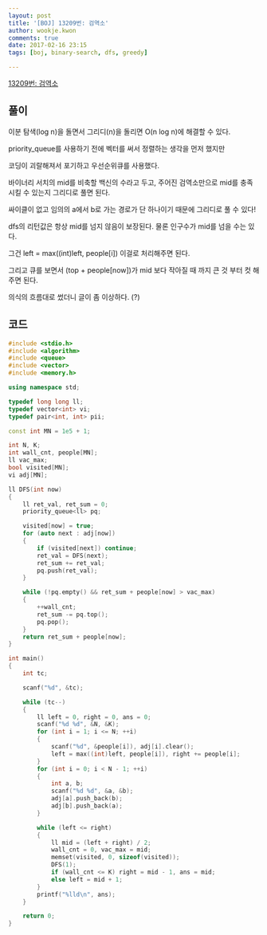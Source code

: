 ```yaml
---
layout: post
title: '[BOJ] 13209번: 검역소'
author: wookje.kwon
comments: true
date: 2017-02-16 23:15
tags: [boj, binary-search, dfs, greedy]

---
```


[13209번: 검역소](https://www.acmicpc.net/problem/13209)

## 풀이

이분 탐색(log n)을 돌면서 그리디(n)을 돌리면 O(n log n)에 해결할 수 있다.

priority_queue를 사용하기 전에 벡터를 써서 정렬하는 생각을 먼저 했지만  

코딩이 괴랄해져서 포기하고 우선순위큐를 사용했다.  

바이너리 서치의 mid를 비축할 백신의 수라고 두고, 주어진 검역소만으로 mid를 충족시킬 수 있는지 그리디로 풀면 된다.  

싸이클이 없고 임의의 a에서 b로 가는 경로가 단 하나이기 때문에 그리디로 풀 수 있다!  

dfs의 리턴값은 항상 mid를 넘지 않음이 보장된다. 물론 인구수가 mid를 넘을 수는 있다.  

그건 left = max((int)left, people[i]) 이걸로 처리해주면 된다.  

그리고 큐를 보면서 (top + people[now])가 mid 보다 작아질 때 까지 큰 것 부터 컷 해주면 된다.  

의식의 흐름대로 썼더니 글이 좀 이상하다. (?)

## 코드

```cpp
#include <stdio.h>
#include <algorithm>
#include <queue>
#include <vector>
#include <memory.h>

using namespace std;

typedef long long ll;
typedef vector<int> vi;
typedef pair<int, int> pii;

const int MN = 1e5 + 1;

int N, K;
int wall_cnt, people[MN];
ll vac_max;
bool visited[MN];
vi adj[MN];

ll DFS(int now)
{
	ll ret_val, ret_sum = 0;
	priority_queue<ll> pq;

	visited[now] = true;
	for (auto next : adj[now])
	{
		if (visited[next]) continue;
		ret_val = DFS(next);
		ret_sum += ret_val;
		pq.push(ret_val);
	}

	while (!pq.empty() && ret_sum + people[now] > vac_max)
	{
		++wall_cnt;
		ret_sum -= pq.top();
		pq.pop();
	}
	return ret_sum + people[now];
}

int main()
{
	int tc;

	scanf("%d", &tc);

	while (tc--)
	{
		ll left = 0, right = 0, ans = 0;
		scanf("%d %d", &N, &K);
		for (int i = 1; i <= N; ++i)
		{
			scanf("%d", &people[i]), adj[i].clear();
			left = max((int)left, people[i]), right += people[i];
		}
		for (int i = 0; i < N - 1; ++i)
		{
			int a, b;
			scanf("%d %d", &a, &b);
			adj[a].push_back(b);
			adj[b].push_back(a);
		}

		while (left <= right)
		{
			ll mid = (left + right) / 2;
			wall_cnt = 0, vac_max = mid;
			memset(visited, 0, sizeof(visited));
			DFS(1);
			if (wall_cnt <= K) right = mid - 1, ans = mid;
			else left = mid + 1;
		}
		printf("%lld\n", ans);
	}

	return 0;
}
```